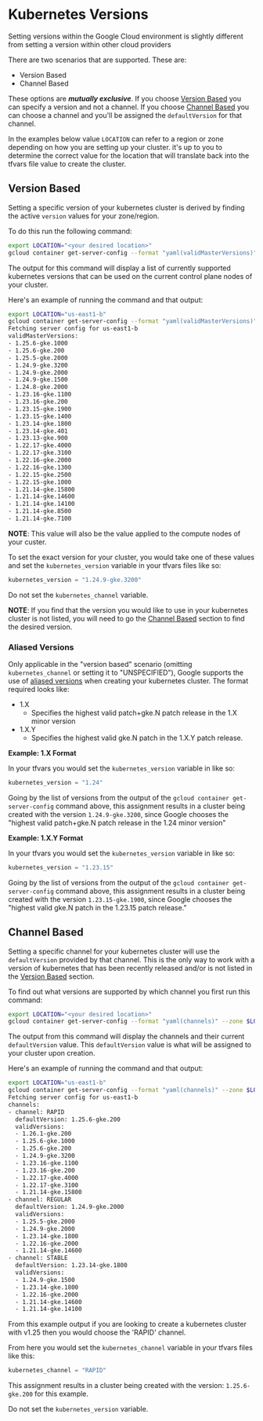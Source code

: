# Kubernetes Versions

Setting versions within the Google Cloud environment is slightly different from setting a version within other cloud providers

There are two scenarios that are supported. These are:

- Version Based
- Channel Based

These options are ***mutually exclusive***. If you choose [Version Based](#version-based) you can specify a version and not a channel. If you choose [Channel Based](#channel-based) you can choose a channel and you'll be assigned the `defaultVersion` for that channel.

In the examples below value `LOCATION` can refer to a region or zone depending on how you are setting up your cluster. it's up to you to determine the correct value for the location that will translate back into the tfvars file value to create the cluster.

## Version Based

Setting a specific version of your kubernetes cluster is derived by finding the active `version` values for your zone/region.

To do this run the following command:

```bash
export LOCATION="<your desired location>"
gcloud container get-server-config --format "yaml(validMasterVersions)" --zone $LOCATION
```

The output for this command will display a list of currently supported kubernetes versions that can be used on the current control plane nodes of your cluster.

Here's an example of running the command and that output:

```bash
export LOCATION="us-east1-b"
gcloud container get-server-config --format "yaml(validMasterVersions)" --zone $LOCATION
Fetching server config for us-east1-b
validMasterVersions:
- 1.25.6-gke.1000
- 1.25.6-gke.200
- 1.25.5-gke.2000
- 1.24.9-gke.3200
- 1.24.9-gke.2000
- 1.24.9-gke.1500
- 1.24.8-gke.2000
- 1.23.16-gke.1100
- 1.23.16-gke.200
- 1.23.15-gke.1900
- 1.23.15-gke.1400
- 1.23.14-gke.1800
- 1.23.14-gke.401
- 1.23.13-gke.900
- 1.22.17-gke.4000
- 1.22.17-gke.3100
- 1.22.16-gke.2000
- 1.22.16-gke.1300
- 1.22.15-gke.2500
- 1.22.15-gke.1000
- 1.21.14-gke.15800
- 1.21.14-gke.14600
- 1.21.14-gke.14100
- 1.21.14-gke.8500
- 1.21.14-gke.7100
```

**NOTE**: This value will also be the value applied to the compute nodes of your custer.

To set the exact version for your cluster, you would take one of these values and set the `kubernetes_version` variable in your tfvars files like so:

```terraform
kubernetes_version = "1.24.9-gke.3200"
```

Do not set the `kubernetes_channel` variable.

**NOTE**: If you find that the version you would like to use in your kubernetes cluster is not listed, you will need to go the [Channel Based](#channel-based) section to find the desired version.

### Aliased Versions

Only applicable in the "version based" scenario (omitting `kubernetes_channel` or setting it to "UNSPECIFIED"), Google supports the use of [aliased versions](https://cloud.google.com/kubernetes-engine/versioning#specifying_cluster_version) when creating your kubernetes cluster. The format required looks like:

* 1.X
  * Specifies the highest valid patch+gke.N patch release in the 1.X minor version
* 1.X.Y
  * Specifies the highest valid gke.N patch in the 1.X.Y patch release.


**Example: 1.X Format**

In your tfvars you would set the `kubernetes_version` variable in like so:

```terraform
kubernetes_version = "1.24"
```

Going by the list of versions from the output of the `gcloud container get-server-config` command above, this assignment results in a cluster being created with the version `1.24.9-gke.3200`, since Google chooses the "highest valid patch+gke.N patch release in the 1.24 minor version"

**Example: 1.X.Y Format**

In your tfvars you would set the `kubernetes_version` variable in like so:

```terraform
kubernetes_version = "1.23.15"
```

Going by the list of versions from the output of the `gcloud container get-server-config` command above, this assignment results in a cluster being created with the version `1.23.15-gke.1900`, since Google chooses the "highest valid gke.N patch in the 1.23.15 patch release."


## Channel Based

Setting a specific channel for  your kubernetes cluster will use the `defaultVersion` provided by that channel. This is the only way to work with a version of kubernetes that has been recently released and/or is not listed in the [Version Based](#version-based) section.

To find out what versions are supported by which channel you first run this command:

```bash
export LOCATION="<your desired location>"
gcloud container get-server-config --format "yaml(channels)" --zone $LOCATION
```

The output from this command will display the channels and their current `defaultVersion` value. This `defaultVersion` value is what will be assigned to your cluster upon creation.

Here's an example of running the command and that output:

```bash
export LOCATION="us-east1-b"
gcloud container get-server-config --format "yaml(channels)" --zone $LOCATION
Fetching server config for us-east1-b
channels:
- channel: RAPID
  defaultVersion: 1.25.6-gke.200
  validVersions:
  - 1.26.1-gke.200
  - 1.25.6-gke.1000
  - 1.25.6-gke.200
  - 1.24.9-gke.3200
  - 1.23.16-gke.1100
  - 1.23.16-gke.200
  - 1.22.17-gke.4000
  - 1.22.17-gke.3100
  - 1.21.14-gke.15800
- channel: REGULAR
  defaultVersion: 1.24.9-gke.2000
  validVersions:
  - 1.25.5-gke.2000
  - 1.24.9-gke.2000
  - 1.23.14-gke.1800
  - 1.22.16-gke.2000
  - 1.21.14-gke.14600
- channel: STABLE
  defaultVersion: 1.23.14-gke.1800
  validVersions:
  - 1.24.9-gke.1500
  - 1.23.14-gke.1800
  - 1.22.16-gke.2000
  - 1.21.14-gke.14600
  - 1.21.14-gke.14100
```

From this example output if you are looking to create a kubernetes cluster with v1.25 then you would choose the 'RAPID' channel.

From here you would set the `kubernetes_channel` variable in your tfvars files like this:

```terraform
kubernetes_channel = "RAPID"
```

This assignment results in a cluster being created with the version: `1.25.6-gke.200` for this example.

Do not set the `kubernetes_version` variable.
